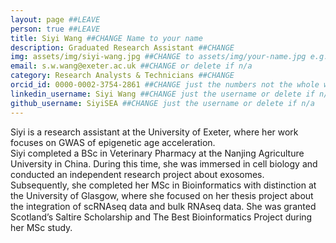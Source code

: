 ```yaml
---
layout: page ##LEAVE
person: true ##LEAVE
title: Siyi Wang ##CHANGE Name to your name
description: Graduated Research Assistant ##CHANGE
img: assets/img/siyi-wang.jpg ##CHANGE to assets/img/your-name.jpg e.g. assets/img/jessica-shields.jpg
email: s.w.wang@exeter.ac.uk ##CHANGE or delete if n/a
category: Research Analysts & Technicians ##CHANGE
orcid_id: 0000-0002-3754-2861 ##CHANGE just the numbers not the whole web address!!
linkedin_username: Siyi Wang ##CHANGE just the username or delete if n/a
github_username: SiyiSEA ##CHANGE just the username or delete if n/a
---
```


<!-- DESCRIPTION - PLEASE EDIT THE BELOW -->
Siyi is a research assistant at the University of Exeter, where her work focuses on GWAS of epigenetic age acceleration.
\
Siyi completed a BSc in Veterinary Pharmacy at the Nanjing Agriculture University in China. During this time, she was immersed in cell biology and conducted an independent research project about exosomes. Subsequently, she completed her MSc in Bioinformatics with distinction at the University of Glasgow, where she focused on her thesis project about the integration of scRNAseq data and bulk RNAseq data. She was granted Scotland’s Saltire Scholarship and The Best Bioinformatics Project during her MSc study. 

<!-- if you are unsure how to complete this, look here (https://github.com/aspides-js/aspides-js.github.io/blob/master/_people/nicholas-clifton.md?plain=1) for an example or you can slack jessica -->

